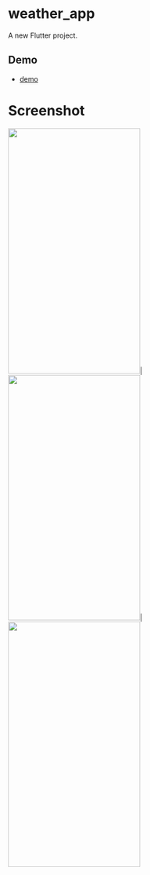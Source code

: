 # weather_app

A new Flutter project.

## Demo
- [demo]([https://mohamadtodolist.netlify.app](https://moh-weatherapp.netlify.app/))

# Screenshot 

<img src="https://github.com/MohammadAliOmari/test/assets/123997624/1b3c23d6-f6a5-46ab-b7e5-48e3eebc4691" width="270" height="500">|<img src="https://github.com/MohammadAliOmari/test/assets/123997624/b993a78c-c0fc-4b5b-969d-0589ea03ba15" width="270" height="500">|
<img src="https://github.com/MohammadAliOmari/test/assets/123997624/0b0987d5-ba01-4368-b42d-cb65163d3fca" width="270" height="500">
